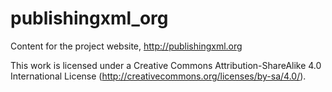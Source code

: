 # publishingxml_org
Content for the project website, http://publishingxml.org

This work is licensed under a Creative Commons Attribution-ShareAlike 4.0 International License (<http://creativecommons.org/licenses/by-sa/4.0/>).
